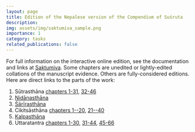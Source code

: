 ```yaml
---
layout: page
title: Edition of the Nepalese version of the Compendium of Suśruta
description:
img: assets/img/saktumiva_sample.png
importance: 1
category: tasks
related_publications: false
---
```


For full information on the interactive online edition, see the documentation and links at [Saktumiva](https://saktumiva.org/wiki/wujastyk/susrutasamhita/start).  Some chapters are unedited or lightly-edited collations of the manuscript evidence.  Others are fully-considered editions.  Here are direct links to the parts of the work:

1. Sūtrasthāna [chapters 1-31](https://saktumiva.org/wiki/wujastyk/susrutasamhita/01-su.su-1-31/provisional-edition_sutrasthana-1-31), [32-46](https://saktumiva.org/wiki/wujastyk/susrutasamhita/01-su.su-32-end/provisional-edition_sutrasthana-32-end) 
2. [Nidānasthāna](https://saktumiva.org/wiki/wujastyk/susrutasamhita/02-su.ni/provisional-edition_nidanasthana) 
3. [Śārīrasthāna](https://saktumiva.org/wiki/wujastyk/susrutasamhita/03-su.sa/provisional-edition_sarirasthana) 
4. Cikitsāsthāna [chapters 1--20](https://saktumiva.org/wiki/wujastyk/susrutasamhita/04-su.ci-1-20/provisional-edition_cikitsasthana_01-20), [21--40](https://saktumiva.org/wiki/wujastyk/susrutasamhita/04-su.ci-21-40/provisional-edition_cikitsasthana_21-40) 
5. [Kalpasthāna](https://saktumiva.org/wiki/wujastyk/susrutasamhita/05-su.ka/provisional-edition_kalpasthana) 
6. Uttaratantra  [chapters 1-30](https://saktumiva.org/wiki/wujastyk/susrutasamhita/06-su.ut-01-30/provisional-edition_uttaratantra-1-30), [31-44](https://saktumiva.org/wiki/wujastyk/susrutasamhita/06-su.ut-31-44/provisional-edition_uttaratantra-31-44), [45-66](https://saktumiva.org/wiki/wujastyk/susrutasamhita/06-su.ut-45-66/provisional-edition_uttaratantra-45-66) 
